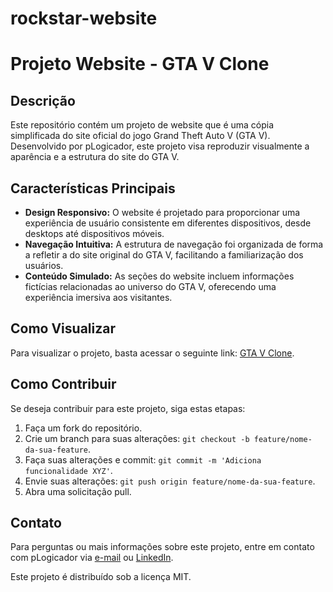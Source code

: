 # rockstar-website
 
# Projeto Website - GTA V Clone

## Descrição

Este repositório contém um projeto de website que é uma cópia simplificada do site oficial do jogo Grand Theft Auto V (GTA V). Desenvolvido por pLogicador, este projeto visa reproduzir visualmente a aparência e a estrutura do site do GTA V.

## Características Principais

- **Design Responsivo:** O website é projetado para proporcionar uma experiência de usuário consistente em diferentes dispositivos, desde desktops até dispositivos móveis.
- **Navegação Intuitiva:** A estrutura de navegação foi organizada de forma a refletir a do site original do GTA V, facilitando a familiarização dos usuários.
- **Conteúdo Simulado:** As seções do website incluem informações fictícias relacionadas ao universo do GTA V, oferecendo uma experiência imersiva aos visitantes.

## Como Visualizar

Para visualizar o projeto, basta acessar o seguinte link: [GTA V Clone](https://plogicador.github.io/rockstar-website/).

## Como Contribuir

Se deseja contribuir para este projeto, siga estas etapas:

1. Faça um fork do repositório.
2. Crie um branch para suas alterações: `git checkout -b feature/nome-da-sua-feature`.
3. Faça suas alterações e commit: `git commit -m 'Adiciona funcionalidade XYZ'`.
4. Envie suas alterações: `git push origin feature/nome-da-sua-feature`.
5. Abra uma solicitação pull.

## Contato

Para perguntas ou mais informações sobre este projeto, entre em contato com pLogicador via [e-mail](pedroemanuelsm0@gmail.com) ou [LinkedIn](https://www.linkedin.com/in/pedroesm/).

Este projeto é distribuído sob a licença MIT.
